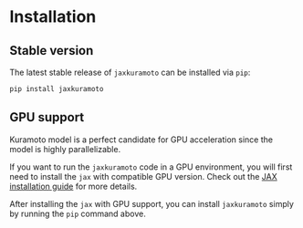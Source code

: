# Installation

## Stable version

The latest stable release of `jaxkuramoto` can be installed via `pip`:

```bash
pip install jaxkuramoto
```

## GPU support

Kuramoto model is a perfect candidate for GPU acceleration since the model is highly parallelizable.

If you want to run the `jaxkuramoto` code in a GPU environment,
you will first need to install the `jax` with compatible GPU version.
Check out the [JAX installation guide](https://github.com/google/jax#pip-installation-gpu-cuda)
for more details.

After installing the `jax` with GPU support, you can install `jaxkuramoto` simply by running the `pip` command above.
